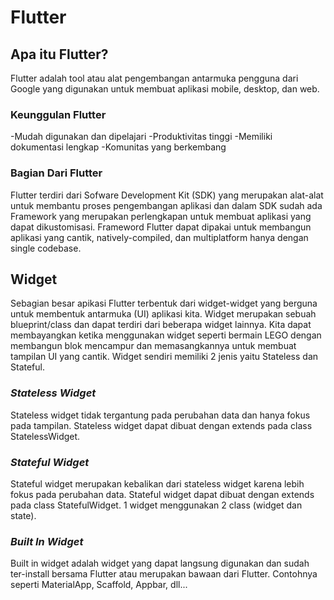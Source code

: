 # Flutter

## Apa itu Flutter?
Flutter adalah tool atau alat pengembangan antarmuka pengguna dari Google yang digunakan untuk membuat aplikasi mobile, desktop, dan web.

### Keunggulan Flutter
-Mudah digunakan dan dipelajari
-Produktivitas tinggi
-Memiliki dokumentasi lengkap
-Komunitas yang berkembang

### Bagian Dari Flutter
Flutter terdiri dari Sofware Development Kit (SDK) yang merupakan alat-alat untuk membantu proses pengembangan aplikasi dan dalam SDK sudah ada Framework yang merupakan perlengkapan untuk membuat aplikasi yang dapat dikustomisasi.
Frameword Flutter dapat dipakai untuk membangun aplikasi yang cantik, natively-compiled, dan multiplatform hanya dengan single codebase.

## Widget
Sebagian besar apikasi Flutter terbentuk dari widget-widget yang berguna untuk membentuk antarmuka (UI) aplikasi kita. Widget merupakan sebuah blueprint/class dan dapat terdiri dari beberapa widget lainnya. Kita dapat membayangkan ketika menggunakan widget seperti bermain LEGO dengan membangun blok mencampur dan memasangkannya untuk membuat tampilan UI yang cantik. Widget sendiri memiliki 2 jenis yaitu Stateless dan Stateful.

### _Stateless Widget_
Stateless widget tidak tergantung pada perubahan data dan hanya fokus pada tampilan. Stateless widget dapat dibuat dengan extends pada class StatelessWidget.

### _Stateful Widget_
Stateful widget merupakan kebalikan dari stateless widget karena lebih fokus pada perubahan data. Stateful widget dapat dibuat dengan extends pada class StatefulWidget. 1 widget menggunakan 2 class (widget dan state). 

### _Built In Widget_
Built in widget adalah widget yang dapat langsung digunakan dan sudah ter-install bersama Flutter atau merupakan bawaan dari Flutter. Contohnya seperti MaterialApp, Scaffold, Appbar, dll...
